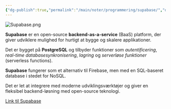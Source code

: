 ```yaml
---
{"dg-publish":true,"permalink":"/main/noter/programmering/supabase/","dgHomeLink":"false","dgShowBacklinks":"false","dgShowFileTree":"false","dgEnableSearch":"false","created":"2024-10-03T11:56:03.864+02:00"}
---
```


![Supabase.png](/img/user/Resource/98_Images/Supabase.png)

**Supabase** er en open-source **backend-as-a-service** (BaaS) platform, der giver udviklere mulighed for hurtigt at bygge og skalere applikationer. 

Det er bygget på **PostgreSQL** og tilbyder funktioner som *autentificering*, *real-time databasesynkronisering*, *lagring* og *serverløse funktioner* (serverless functions). 

**Supabase** fungerer som et alternativ til Firebase, men med en SQL-baseret database i stedet for NoSQL. 

Det er let at integrere med moderne udviklingsværktøjer og giver en fleksibel backend-løsning med open-source teknologi.

[Link til Supabase](https://supabase.com/)